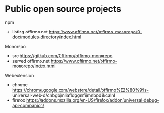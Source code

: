 # Public open source projects


npm
* listing offirmo.net https://www.offirmo.net/offirmo-monorepo/0-doc/modules-directory/index.html

Monorepo
- src https://github.com/Offirmo/offirmo-monorepo
- served offirmo.net https://www.offirmo.net/offirmo-monorepo/index.html


Webextension
* chrome https://chrome.google.com/webstore/detail/offirmo%E2%80%99s-universal-web-d/cnbgbjmliafldggmfijmnbpdiikcalnl
* firefox https://addons.mozilla.org/en-US/firefox/addon/universal-debug-api-companion/

